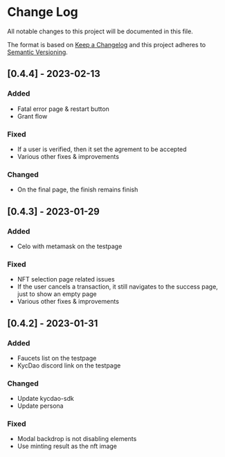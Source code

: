 # Change Log

All notable changes to this project will be documented in this file.

The format is based on [Keep a Changelog](http://keepachangelog.com/)
and this project adheres to [Semantic Versioning](http://semver.org/).

## [0.4.4] - 2023-02-13

### Added

- Fatal error page & restart button
- Grant flow

### Fixed

- If a user is verified, then it set the agrement to be accepted
- Various other fixes & improvements

### Changed

- On the final page, the finish remains finish

## [0.4.3] - 2023-01-29

### Added

- Celo with metamask on the testpage

### Fixed

- NFT selection page related issues
- If the user cancels a transaction, it still navigates to the success page, just to show an empty page
- Various other fixes & improvements

## [0.4.2] - 2023-01-31

### Added

- Faucets list on the testpage
- KycDao discord link on the testpage

### Changed

- Update kycdao-sdk
- Update persona

### Fixed

- Modal backdrop is not disabling elements
- Use minting result as the nft image
